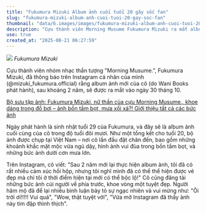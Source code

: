 ```yaml
---
title: "Fukumura Mizuki Album ảnh cuối tuổi 20 gây sốc fan"
slug: "fukumura-mizuki-album-anh-cuoi-tuoi-20-gay-soc-fan"
thumbnail: "data/6.images/images/fukumura-mizuki-album-anh-cuoi-tuoi-20-gay-soc-fan.webp"
description: "Cựu thành viên Morning Musume Fukumura Mizuki ra mắt album ảnh cuối cùng ở tuổi 20, chụp tại Việt Nam, gây bất ngờ với loạt ảnh táo bạo."
use: true
created_at: "2025-08-21 06:27:59"
---
```


![](/images/20250820-00000072-mantan-000-1-view.webp)
*Fukumura Mizuki*

Cựu thành viên nhóm nhạc thần tượng "Morning Musume.", Fukumura Mizuki, đã thông báo trên Instagram cá nhân của mình (@mizuki_fukumura.official) rằng album ảnh mới của cô (do Wani Books phát hành), sau khoảng 2 năm, sẽ được ra mắt vào ngày 30 tháng 10.

[Bộ sưu tập ảnh: Fukumura Mizuki, nữ thần của cựu Morning Musume., khoe dáng trong đồ bơi – ảnh bồn tắm bọt, mưa xối xả?! Giới thiệu tất cả các bức ảnh](https://gravure.mantan-web.jp/article/20250818dog00m200067000c/photopage/001.html?ext_m=y)

Ngày phát hành là sinh nhật tuổi 29 của Fukumura, và đây sẽ là album ảnh cuối cùng của cô trong độ tuổi đôi mươi. Như một tổng kết cho tuổi 20, bộ ảnh được chụp tại Việt Nam – nơi cô lần đầu đặt chân đến, bao gồm những khoảnh khắc mặt mộc vừa ngủ dậy, hình ảnh vui đùa trong bồn tắm bọt, và những bức ảnh dưới cơn mưa lớn.

Trên Instagram, cô viết: "Sau 2 năm mới lại thực hiện album ảnh, tôi đã có rất nhiều cảm xúc hồi hộp, nhưng tôi nghĩ mình đã có thể thể hiện được vẻ đẹp mà chỉ tôi ở thời điểm hiện tại mới có thể bộc lộ!" Cô cũng đăng tải những bức ảnh cúi người về phía trước, khoe vòng một tuyệt đẹp. Người hâm mộ đã để lại nhiều bình luận bày tỏ sự ngạc nhiên và vui mừng như: "Ôi trời ơi!!!!! Vui quá", "Wow, thật tuyệt vời", "Vừa mở Instagram đã thấy ảnh này tim đập thình thịch".